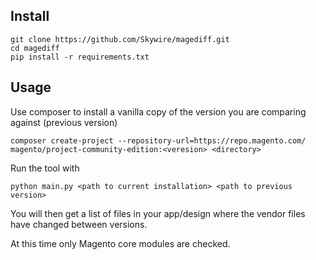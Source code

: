 ## Install

```
git clone https://github.com/Skywire/magediff.git
cd magediff
pip install -r requirements.txt
```

## Usage

Use composer to install a vanilla copy of the version you are comparing against (previous version)

`composer create-project --repository-url=https://repo.magento.com/ magento/project-community-edition:<veresion> <directory>`

Run the tool with

`python main.py <path to current installation> <path to previous version>`

You will then get a list of files in your app/design where the vendor files have changed between versions.

At this time only Magento core modules are checked.
